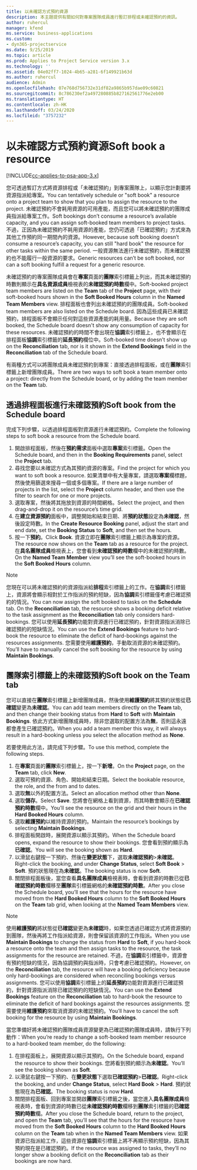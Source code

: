```yaml
---
title: 以未確認方式預約資源
description: 本主題提供有關如何對專案團隊成員進行暫訂排程或未確認預約的資訊。
author: ruhercul
manager: kfend
ms.service: business-applications
ms.custom:
- dyn365-projectservice
ms.date: 9/25/2019
ms.topic: article
ms.prod: Applies to Project Service version 3.x
ms.technology: ''
ms.assetid: 04e02ff7-1024-4b65-a281-6f149921b63d
ms.author: ruhercul
audience: Admin
ms.openlocfilehash: 07e768d756732e31df82a9865b957dae09c60821
ms.sourcegitcommit: 8c786230ef2a497280885b827162561776e2eb00
ms.translationtype: HT
ms.contentlocale: zh-HK
ms.lasthandoff: 03/24/2020
ms.locfileid: "3757232"
---
```

# <a name="soft-book-a-resource"></a><span data-ttu-id="0c8ce-103">以未確認方式預約資源</span><span class="sxs-lookup"><span data-stu-id="0c8ce-103">Soft book a resource</span></span>

[!INCLUDE[cc-applies-to-psa-app-3.x](../includes/cc-applies-to-psa-app-3x.md)]

<span data-ttu-id="0c8ce-104">您可透過暫訂方式將資源排程或「未確認預約」到專案團隊上，以顯示您計劃要將資源指派給專案。</span><span class="sxs-lookup"><span data-stu-id="0c8ce-104">You can tentatively schedule or "soft book" a resource onto a project team to show that you plan to assign the resource to the project.</span></span> <span data-ttu-id="0c8ce-105">未確認預約不會耗用資源的可用產能，而且您可以將未確認預約的團隊成員指派給專案工作。</span><span class="sxs-lookup"><span data-stu-id="0c8ce-105">Soft bookings don’t consume a resource’s available capacity, and you can assign soft-booked team members to project tasks.</span></span> <span data-ttu-id="0c8ce-106">不過，正因為未確認預約不耗用資源的產能，您仍可透過「已確認預約」方式來為其他工作預約同一期間內的資源。</span><span class="sxs-lookup"><span data-stu-id="0c8ce-106">However, because soft booking doesn’t consume a resource’s capacity, you can still "hard book" the resource for other tasks within the same period.</span></span> <span data-ttu-id="0c8ce-107">一般資源無法進行未確認預約，而未確認預約也不能履行一般資源的要求。</span><span class="sxs-lookup"><span data-stu-id="0c8ce-107">Generic resources can’t be soft booked, nor can a soft booking fulfill a request for a generic resource.</span></span>

<span data-ttu-id="0c8ce-108">未確認預約的專案團隊成員會在**專案**頁面的**團隊**索引標籤上列出，而其未確認預約時數則顯示在**具名資源成員**檢視表的**未確認預約時數**欄中。</span><span class="sxs-lookup"><span data-stu-id="0c8ce-108">Soft-booked project team members are listed on the **Team** tab of the **Project** page, with their soft-booked hours shown in the **Soft Booked Hours** column in the **Named Team Members** view.</span></span> <span data-ttu-id="0c8ce-109">排程面板也會列出未確認預約的團隊成員。</span><span class="sxs-lookup"><span data-stu-id="0c8ce-109">Soft-booked team members are also listed on the Schedule board.</span></span> <span data-ttu-id="0c8ce-110">因為這些成員已未確認預約，排程面板不會顯示任何對這些資源產能的耗用量。</span><span class="sxs-lookup"><span data-stu-id="0c8ce-110">Because they are soft booked, the Schedule board doesn't show any consumption of capacity for these resources.</span></span> <span data-ttu-id="0c8ce-111">未確認預約的時間不會出現在**協調**索引標籤上，也不會顯示在排程面板**協調**索引標籤的**延長預約**欄位中。</span><span class="sxs-lookup"><span data-stu-id="0c8ce-111">Soft-booked time doesn’t show up on the **Reconciliation** tab, nor is it shown in the **Extend Bookings** field in the **Reconciliation** tab of the Schedule board.</span></span> 

<span data-ttu-id="0c8ce-112">有兩種方式可以將團隊成員未確認預約到專案：直接透過排程面板，或在**團隊**索引標籤上新增團隊成員。</span><span class="sxs-lookup"><span data-stu-id="0c8ce-112">There are two ways to soft book a team member onto a project: directly from the Schedule board, or by adding the team member on the **Team** tab.</span></span> 

## <a name="soft-book-from-the-schedule-board"></a><span data-ttu-id="0c8ce-113">透過排程面板進行未確認預約</span><span class="sxs-lookup"><span data-stu-id="0c8ce-113">Soft book from the Schedule board</span></span>
<span data-ttu-id="0c8ce-114">完成下列步驟，以透過排程面板對資源進行未確認預約。</span><span class="sxs-lookup"><span data-stu-id="0c8ce-114">Complete the following steps to soft book a resource from the Schedule board.</span></span> 

1. <span data-ttu-id="0c8ce-115">開啟排程面板，然後在**預約需求**面板中選取**專案**索引標籤。</span><span class="sxs-lookup"><span data-stu-id="0c8ce-115">Open the Schedule board, and then in the **Booking Requirements** panel, select the **Project** tab.</span></span>
2. <span data-ttu-id="0c8ce-116">尋找您要以未確認方式為其預約資源的專案。</span><span class="sxs-lookup"><span data-stu-id="0c8ce-116">Find the project for which you want to soft book a resource.</span></span> <span data-ttu-id="0c8ce-117">如果清單中有大量專案，請選取**專案**欄標題，然後使用篩選來搜尋一個或多個專案。</span><span class="sxs-lookup"><span data-stu-id="0c8ce-117">If there are a large number of projects in the list, select the **Project** column header, and then use the filter to search for one or more projects.</span></span>
3. <span data-ttu-id="0c8ce-118">選取專案，然後將其拖放到資源的時間網格。</span><span class="sxs-lookup"><span data-stu-id="0c8ce-118">Select the project, and then drag-and-drop it on the resource’s time grid.</span></span>
5. <span data-ttu-id="0c8ce-119">在**建立資源預約**面板中，調整開始和結束日期、將**預約狀態**設定為**未確認**，然後設定時數。</span><span class="sxs-lookup"><span data-stu-id="0c8ce-119">In the **Create Resource Booking** panel, adjust the start and end date, set the **Booking Status** to **Soft**, and then set the hours.</span></span> 
6. <span data-ttu-id="0c8ce-120">按一下**預約**。</span><span class="sxs-lookup"><span data-stu-id="0c8ce-120">Click **Book**.</span></span> <span data-ttu-id="0c8ce-121">資源立即在**團隊**索引標籤上顯示為專案的資源。</span><span class="sxs-lookup"><span data-stu-id="0c8ce-121">The resource now shows on the **Team** tab as a resource for the project.</span></span> <span data-ttu-id="0c8ce-122">在**具名團隊成員**檢視表上，您會看到**未確認預約時數**欄中的未確認預約時數。</span><span class="sxs-lookup"><span data-stu-id="0c8ce-122">On the **Named Team Member** view you’ll see the soft-booked hours in the **Soft Booked Hours** column.</span></span>

> [!NOTE]
> <span data-ttu-id="0c8ce-123">您現在可以將未確認預約的資源指派給**排程**索引標籤上的工作。在**協調**索引標籤上，資源將會顯示相對於工作指派的預約短缺，因為**協調**索引標籤僅考慮已確認預約的情況。</span><span class="sxs-lookup"><span data-stu-id="0c8ce-123">You can now assign the soft booked to tasks on the **Schedule** tab. On the **Reconciliation** tab, the resource shows a booking deficit relative to the task assignment as the **Reconciliation** tab only considers hard-bookings.</span></span> <span data-ttu-id="0c8ce-124">您可以使用**延長預約**功能對資源進行已確認預約，針對資源指派消除已確認預約的短缺情況。</span><span class="sxs-lookup"><span data-stu-id="0c8ce-124">You can use the **Extend Bookings** feature to hard-book the resource to eliminate the deficit of hard-bookings against the resources assignments.</span></span> <span data-ttu-id="0c8ce-125">您需要使用**維護預約**，手動取消資源的未確認預約。</span><span class="sxs-lookup"><span data-stu-id="0c8ce-125">You’ll have to manually cancel the soft booking for the resource by using **Maintain Bookings**.</span></span>

## <a name="soft-book-on-the-team-tab"></a><span data-ttu-id="0c8ce-126">團隊索引標籤上的未確認預約</span><span class="sxs-lookup"><span data-stu-id="0c8ce-126">Soft book on the Team tab</span></span>

<span data-ttu-id="0c8ce-127">您可以直接在**團隊**索引標籤上新增團隊成員，然後使用**維護預約**將其預約狀態從**已確認**變更為**未確認**。</span><span class="sxs-lookup"><span data-stu-id="0c8ce-127">You can add team members directly on the **Team** tab, and then change their booking status from **Hard** to **Soft** with **Maintain Bookings**.</span></span> <span data-ttu-id="0c8ce-128">依此方式新增團隊成員時，除非您選取的配置方法為**無**，否則這永遠都會產生已確認預約。</span><span class="sxs-lookup"><span data-stu-id="0c8ce-128">When you add a team member this way, it will always result in a hard-booking unless you select the allocation method as **None**.</span></span>

<span data-ttu-id="0c8ce-129">若要使用此方法，請完成下列步驟。</span><span class="sxs-lookup"><span data-stu-id="0c8ce-129">To use this method, complete the following steps.</span></span>

1. <span data-ttu-id="0c8ce-130">在**專案**頁面的**團隊**索引標籤上，按一下**新增**。</span><span class="sxs-lookup"><span data-stu-id="0c8ce-130">On the **Project** page, on the **Team** tab, click **New**.</span></span>
2. <span data-ttu-id="0c8ce-131">選取可預約資源、角色、開始和結束日期。</span><span class="sxs-lookup"><span data-stu-id="0c8ce-131">Select the bookable resource, the role, and the from and to dates.</span></span>
3. <span data-ttu-id="0c8ce-132">選取**無**以外的配置方法。</span><span class="sxs-lookup"><span data-stu-id="0c8ce-132">Select an allocation method other than **None**.</span></span>
4. <span data-ttu-id="0c8ce-133">選取**儲存**。</span><span class="sxs-lookup"><span data-stu-id="0c8ce-133">Select **Save**.</span></span> <span data-ttu-id="0c8ce-134">您將會在網格上看到資源，而其時數會顯示在**已確認預約時數**欄中。</span><span class="sxs-lookup"><span data-stu-id="0c8ce-134">You’ll see the resource on the grid and their hours in the **Hard Booked Hours** column.</span></span>
5. <span data-ttu-id="0c8ce-135">選取**維護預約**以維持資源的預約。</span><span class="sxs-lookup"><span data-stu-id="0c8ce-135">Maintain the resource’s bookings by selecting **Maintain Bookings**.</span></span>
6. <span data-ttu-id="0c8ce-136">排程面板開啟時，展開資源以顯示其預約。</span><span class="sxs-lookup"><span data-stu-id="0c8ce-136">When the Schedule board opens, expand the resource to show their bookings.</span></span> <span data-ttu-id="0c8ce-137">您會看到預約顯示為**已確認**。</span><span class="sxs-lookup"><span data-stu-id="0c8ce-137">You will see the booking shown as **Hard**.</span></span>
7. <span data-ttu-id="0c8ce-138">以滑鼠右鍵按一下預約、然後在**變更狀態**下，選取**未確認預約**\>**未確認**。</span><span class="sxs-lookup"><span data-stu-id="0c8ce-138">Right-click the booking, and under **Change Status**, select **Soft Book** \> **Soft**.</span></span> <span data-ttu-id="0c8ce-139">預約狀態現在為**未確認**。</span><span class="sxs-lookup"><span data-stu-id="0c8ce-139">The booking status is now **Soft**.</span></span>
8. <span data-ttu-id="0c8ce-140">關閉排程面板後，當您查看**具名團隊成員**檢視表時，會看到資源的時數已從**已確認預約時數**欄移至**團隊**索引標籤網格的**未確認預約時數**。</span><span class="sxs-lookup"><span data-stu-id="0c8ce-140">After you close the Schedule board, you’ll see that the hours for the resource have moved from the **Hard Booked Hours** column to the **Soft Booked Hours** on the **Team** tab grid, when looking at the **Named Team Members** view.</span></span>

> [!NOTE]
> <span data-ttu-id="0c8ce-141">使用**維護預約**將狀態從**已確認**變更為**未確認**時，如果您透過已確認方式將資源預約到團隊，然後再將工作指派給資源，則會保留該資源的工作指派。</span><span class="sxs-lookup"><span data-stu-id="0c8ce-141">When you use **Maintain Bookings** to change the status from **Hard** to **Soft**, if you hard-book a resource onto the team and then assign tasks to the resource, the task assignments for the resource are retained.</span></span> <span data-ttu-id="0c8ce-142">不過，在**協調**索引標籤中，資源會有預約短缺的情況，因為協調預約與指派時，只會考慮已確認預約。</span><span class="sxs-lookup"><span data-stu-id="0c8ce-142">However, on the **Reconciliation** tab, the resource will have a booking deficiency because only hard-bookings are considered when reconciling bookings versus assignments.</span></span> <span data-ttu-id="0c8ce-143">您可以使用**協調**索引標籤上的**延長預約**功能對資源進行已確認預約，針對資源指派消除已確認預約的短缺情況。</span><span class="sxs-lookup"><span data-stu-id="0c8ce-143">You can use the **Extend Bookings** feature on the **Reconciliation** tab to hard-book the resource to eliminate the deficit of hard bookings against the resources assignments.</span></span> <span data-ttu-id="0c8ce-144">您需要使用**維護預約**來取消資源的未確認預約。</span><span class="sxs-lookup"><span data-stu-id="0c8ce-144">You’ll have to cancel the soft booking for the resource by using **Maintain Bookings**.</span></span>

<span data-ttu-id="0c8ce-145">當您準備好將未確認預約團隊成員資源變更為已確認預約團隊成員時，請執行下列動作：</span><span class="sxs-lookup"><span data-stu-id="0c8ce-145">When you’re ready to change a soft-booked team member resource to a hard-booked team member, do the following:</span></span>

1. <span data-ttu-id="0c8ce-146">在排程面板上，展開資源以顯示其預約。</span><span class="sxs-lookup"><span data-stu-id="0c8ce-146">On the Schedule board, expand the resource to show their bookings.</span></span> <span data-ttu-id="0c8ce-147">您將看到預約顯示為**未確認**。</span><span class="sxs-lookup"><span data-stu-id="0c8ce-147">You’ll see the booking shown as **Soft**.</span></span>
2. <span data-ttu-id="0c8ce-148">以滑鼠右鍵按一下預約、在**變更狀態**下選取**已確認預約**\>**已確認**。</span><span class="sxs-lookup"><span data-stu-id="0c8ce-148">Right-click the booking, and under **Change Status**, select **Hard Book** \> **Hard**.</span></span> <span data-ttu-id="0c8ce-149">預約狀態現在為**已確認**。</span><span class="sxs-lookup"><span data-stu-id="0c8ce-149">The booking status is now **Hard**.</span></span>
3. <span data-ttu-id="0c8ce-150">關閉排程面板、回到專案並開啟**團隊**索引標籤之後，當您進入**具名團隊成員**檢視表時，會看到資源的時數已從**未確認預約時數**欄移到**團隊**索引標籤的**已確認預約時數**欄。</span><span class="sxs-lookup"><span data-stu-id="0c8ce-150">After you close the Schedule board, return to the project, and open the **Team** tab, you’ll see that the hours for the resource have moved from the **Soft Booked Hours** column to the **Hard Booked Hours** column on the **Team** tab when in the **Named Team Members** view.</span></span> <span data-ttu-id="0c8ce-151">如果資源已指派給工作，這些資源在**協調**索引標籤上將不再顯示預約短缺，因為其預約現在是已確認預約。</span><span class="sxs-lookup"><span data-stu-id="0c8ce-151">If the resource was assigned to tasks, they’ll no longer show a booking deficit on the **Reconciliation** tab as their bookings are now hard.</span></span>

